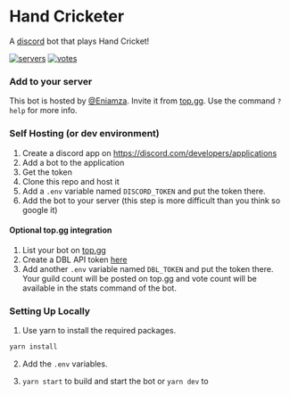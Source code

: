 # Hand Cricketer
A [discord](https://discord.com) bot that plays Hand Cricket!

[![servers](https://top.gg/api/widget/servers/709733907053936712.svg)](https://top.gg/bot/709733907053936712)
[![votes](https://top.gg/api/widget/upvotes/709733907053936712.svg)](https://top.gg/bot/709733907053936712)

### Add to your server
This bot is hosted by [@Eniamza](https://github.com/Eniamza). Invite it from [top.gg](https://top.gg/bot/709733907053936712). Use the command `?help` for more info.

### Self Hosting (or dev environment)
1. Create a discord app on https://discord.com/developers/applications
2. Add a bot to the application
3. Get the token
4. Clone this repo and host it
5. Add a `.env` variable named `DISCORD_TOKEN` and put the token there.
6. Add the bot to your server (this step is more difficult than you think so google it)

#### Optional top.gg integration
1. List your bot on [top.gg](https://top.gg)
2. Create a DBL API token [here](https://top.gg/api/docs)
3. Add another `.env` variable named `DBL_TOKEN` and put the token there.
Your guild count will be posted on top.gg and vote count will be available in the stats command of the bot.

### Setting Up Locally
1) Use yarn to install the required packages.
```bash
yarn install
```
2) Add the `.env` variables.

3) `yarn start` to build and start the bot or `yarn dev` to 
